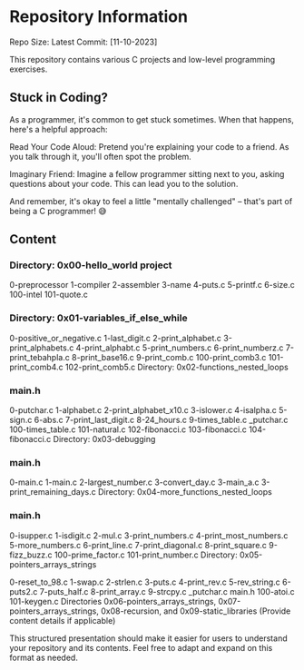 # Repository Information
Repo Size:
Latest Commit: [11-10-2023]

This repository contains various C projects and low-level programming exercises.

## Stuck in Coding?
As a programmer, it's common to get stuck sometimes. When that happens, here's a helpful approach:

Read Your Code Aloud: Pretend you're explaining your code to a friend. As you talk through it, you'll often spot the problem.

Imaginary Friend: Imagine a fellow programmer sitting next to you, asking questions about your code. This can lead you to the solution.

And remember, it's okay to feel a little "mentally challenged" – that's part of being a C programmer! 😅

## Content
### Directory: 0x00-hello_world project

0-preprocessor
1-compiler
2-assembler
3-name
4-puts.c
5-printf.c
6-size.c
100-intel
101-quote.c

### Directory: 0x01-variables_if_else_while

0-positive_or_negative.c
1-last_digit.c
2-print_alphabet.c
3-print_alphabets.c
4-print_alphabt.c
5-print_numbers.c
6-print_numberz.c
7-print_tebahpla.c
8-print_base16.c
9-print_comb.c
100-print_comb3.c
101-print_comb4.c
102-print_comb5.c
Directory: 0x02-functions_nested_loops

### main.h
0-putchar.c
1-alphabet.c
2-print_alphabet_x10.c
3-islower.c
4-isalpha.c
5-sign.c
6-abs.c
7-print_last_digit.c
8-24_hours.c
9-times_table.c
_putchar.c
100-times_table.c
101-natural.c
102-fibonacci.c
103-fibonacci.c
104-fibonacci.c
Directory: 0x03-debugging

### main.h
0-main.c
1-main.c
2-largest_number.c
3-convert_day.c
3-main_a.c
3-print_remaining_days.c
Directory: 0x04-more_functions_nested_loops

### main.h
0-isupper.c
1-isdigit.c
2-mul.c
3-print_numbers.c
4-print_most_numbers.c
5-more_numbers.c
6-print_line.c
7-print_diagonal.c
8-print_square.c
9-fizz_buzz.c
100-prime_factor.c
101-print_number.c
Directory: 0x05-pointers_arrays_strings

0-reset_to_98.c
1-swap.c
2-strlen.c
3-puts.c
4-print_rev.c
5-rev_string.c
6-puts2.c
7-puts_half.c
8-print_array.c
9-strcpy.c
_putchar.c
main.h
100-atoi.c
101-keygen.c
Directories 0x06-pointers_arrays_strings, 0x07-pointers_arrays_strings, 0x08-recursion, and 0x09-static_libraries (Provide content details if applicable)

This structured presentation should make it easier for users to understand your repository and its contents. Feel free to adapt and expand on this format as needed.
